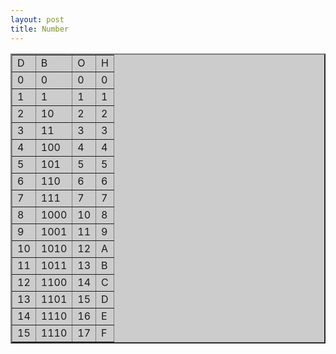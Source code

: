 ```yaml
---
layout: post
title: Number
---
```


<table border="2" bgcolor="#cccccc">
<tr >
<td>D</td> <td>B</td> <td>O</td> <td>H</td>
</tr>
<tr>
<td>0</td> <td>0</td> <td>0</td> <td>0</td>
</tr>
<tr>
<td>1</td> <td>1</td> <td>1</td> <td>1</td>
</tr>
<tr>
<td>2</td> <td>10</td> <td>2</td> <td>2</td>
</tr>
<tr>
<td>3</td> <td>11</td> <td>3</td> <td>3</td>
</tr>
<tr>
<td>4</td> <td>100</td> <td>4</td> <td>4</td>
</tr>
<tr>
<td>5</td> <td>101</td> <td>5</td> <td>5</td>
</tr>
<tr>
<td>6</td> <td>110</td> <td>6</td> <td>6</td>
</tr>
<tr>
<td>7</td> <td>111</td> <td>7</td> <td>7</td>
</tr>
<tr>
<td>8</td> <td>1000</td> <td>10</td> <td>8</td>
</tr>
<tr>
<td>9</td> <td>1001</td> <td>11</td> <td>9</td>
</tr>
<tr>
<td>10</td> <td>1010</td> <td>12</td> <td>A</td>
</tr>
<tr>
<td>11</td> <td>1011</td> <td>13</td> <td>B</td>
</tr>
<tr>
<td>12</td> <td>1100</td> <td>14</td> <td>C</td>
</tr>
<tr>
<td>13</td> <td>1101</td> <td>15</td> <td>D</td>
</tr>
<tr>
<td>14</td> <td>1110</td> <td>16</td> <td>E</td>
</tr>
 <tr>
<td>15</td> <td>1110</td> <td>17</td> <td>F</td>
</tr>
</table>
